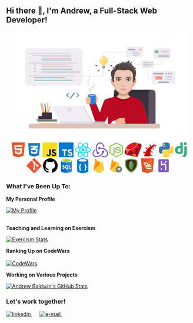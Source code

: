 ## Hi there 👋, I'm Andrew, a Full-Stack Web Developer!

<div align="center">
  <img src="./images/avatar-working.png" alt="avatar" height="300px" />
</div>

<div align="center">
    <img src="https://raw.githubusercontent.com/andrewbaldwin44/andrewbaldwin44/master/images/html.png" alt="HTML" height="40px">
    <img src="https://raw.githubusercontent.com/andrewbaldwin44/andrewbaldwin44/master/images/css.png" alt="CSS" height="40px">
    <img src="https://raw.githubusercontent.com/andrewbaldwin44/andrewbaldwin44/master/images/javascript.png" alt="JavaScript" height="40px">
    <img src="https://raw.githubusercontent.com/andrewbaldwin44/andrewbaldwin44/master/images/typescript.png" alt="TypeScript" height="40px">
    <img src="https://raw.githubusercontent.com/andrewbaldwin44/andrewbaldwin44/master/images/react.png" alt="React.js" height="40px">
    <img src="https://raw.githubusercontent.com/andrewbaldwin44/andrewbaldwin44/master/images/redux.png" alt="Redux.js" height="40px">
    <img src="https://raw.githubusercontent.com/andrewbaldwin44/andrewbaldwin44/master/images/nodejs.png" alt="Node.js" height="40px">
    <img src="https://raw.githubusercontent.com/andrewbaldwin44/andrewbaldwin44/master/images/ruby.png" alt="Ruby" height="40px">
    <img src="https://raw.githubusercontent.com/andrewbaldwin44/andrewbaldwin44/master/images/rails.png" alt="Ruby on Rails" height="40px">
    <img src="https://raw.githubusercontent.com/andrewbaldwin44/andrewbaldwin44/master/images/python.png" alt="Python" height="40px">
    <img src="https://raw.githubusercontent.com/andrewbaldwin44/andrewbaldwin44/master/images/django.png" alt="Django" height="40px">
    <img src="https://raw.githubusercontent.com/andrewbaldwin44/andrewbaldwin44/master/images/git.png" alt="Git" height="40px">
    <img src="https://raw.githubusercontent.com/andrewbaldwin44/andrewbaldwin44/master/images/github.png" alt="GitHub" height="40px">
    <img src="https://raw.githubusercontent.com/andrewbaldwin44/andrewbaldwin44/master/images/sql.png" alt="SQL" height="40px">
    <img src="https://raw.githubusercontent.com/andrewbaldwin44/andrewbaldwin44/master/images/nosql.png" alt="NoSQL" height="40px">
    <img src="https://raw.githubusercontent.com/andrewbaldwin44/andrewbaldwin44/master/images/firebase.png" alt="Firebase" height="40px">
    <img src="https://raw.githubusercontent.com/andrewbaldwin44/andrewbaldwin44/master/images/firebase_realtime.png" alt="Cloud Firestore" height="40px">
    <img src="https://raw.githubusercontent.com/andrewbaldwin44/andrewbaldwin44/master/images/mongodb.png" alt="MongoDB" height="40px">
    <img src="https://raw.githubusercontent.com/andrewbaldwin44/andrewbaldwin44/master/images/sockets.png" alt="Web Sockets" height="40px">
    <img src="https://raw.githubusercontent.com/andrewbaldwin44/andrewbaldwin44/master/images/heroku.png" alt="Deployment" height="40px">
</div>

### What I've Been Up To:

**My Personal Profile**

<a href="https://andrewbaldwin.herokuapp.com/" target="_blank">
  <img
    src="https://img.shields.io/badge/My-Profile-%23D14836.svg?&style=for-the-badge&logoColor=white" alt="My Profile"
    height="40"
  />
</a><br><br>

**Teaching and Learning on Exercism**

[![Exercism Stats](https://exercism-badges.herokuapp.com/andrewbaldwin44?theme=monokai)](https://exercism-badges.herokuapp.com/andrewbaldwin44?theme=monokai)

**Ranking Up on CodeWars**<br><br />
[![CodeWars](https://www.codewars.com/users/andrewbaldwin44/badges/large)](https://www.codewars.com/users/andrewbaldwin44 'My Honor Badge')

**Working on Various Projects**

[![Andrew Baldwin's GitHub Stats](https://github-readme-stats.vercel.app/api?username=andrewbaldwin44&count_private=true&include_all_commits=true&theme=monokai)](https://github.com/andrewbaldwin44?tab=repositories)

### Let's work together!

<a href="https://www.linkedin.com/in/andrew-baldwin44/" target="_blank">
  <img
    src="https://img.shields.io/badge/linkedin-%230077B5.svg?&style=for-the-badge&logo=linkedin&logoColor=white" alt="linkedin" height="35"
  />
</a>&nbsp;&nbsp;&nbsp;&nbsp;
<a href="mailto:andrew.baldwin44@outlook.com" target="_blank">
  <img
    src="https://img.shields.io/badge/mail-%23D14836.svg?&style=for-the-badge&logo=gmail&logoColor=white" alt="e-mail" height="35"
  />
</a>&nbsp;&nbsp;&nbsp;&nbsp;
